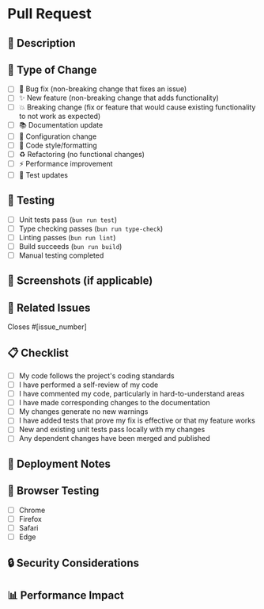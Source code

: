 # Pull Request

## 📝 Description

<!-- Provide a brief description of the changes -->

## 🎯 Type of Change

<!-- Mark the relevant option with an "x" -->

- [ ] 🐛 Bug fix (non-breaking change that fixes an issue)
- [ ] ✨ New feature (non-breaking change that adds functionality)
- [ ] 💥 Breaking change (fix or feature that would cause existing functionality
      to not work as expected)
- [ ] 📚 Documentation update
- [ ] 🔧 Configuration change
- [ ] 🎨 Code style/formatting
- [ ] ♻️ Refactoring (no functional changes)
- [ ] ⚡ Performance improvement
- [ ] 🧪 Test updates

## 🧪 Testing

<!-- Describe the tests you ran and how to reproduce them -->

- [ ] Unit tests pass (`bun run test`)
- [ ] Type checking passes (`bun run type-check`)
- [ ] Linting passes (`bun run lint`)
- [ ] Build succeeds (`bun run build`)
- [ ] Manual testing completed

## 📸 Screenshots (if applicable)

<!-- Add screenshots to help explain your changes -->

## 🔗 Related Issues

<!-- Link to related issues -->

Closes #[issue_number]

## 📋 Checklist

<!-- Go over all the following points, and put an `x` in all the boxes that apply -->

- [ ] My code follows the project's coding standards
- [ ] I have performed a self-review of my code
- [ ] I have commented my code, particularly in hard-to-understand areas
- [ ] I have made corresponding changes to the documentation
- [ ] My changes generate no new warnings
- [ ] I have added tests that prove my fix is effective or that my feature works
- [ ] New and existing unit tests pass locally with my changes
- [ ] Any dependent changes have been merged and published

## 🚀 Deployment Notes

<!-- Any special deployment considerations -->

## 📱 Browser Testing

<!-- If UI changes, list browsers tested -->

- [ ] Chrome
- [ ] Firefox
- [ ] Safari
- [ ] Edge

## 🔒 Security Considerations

<!-- Any security implications of this change -->

## 📊 Performance Impact

<!-- Any performance implications of this change -->
